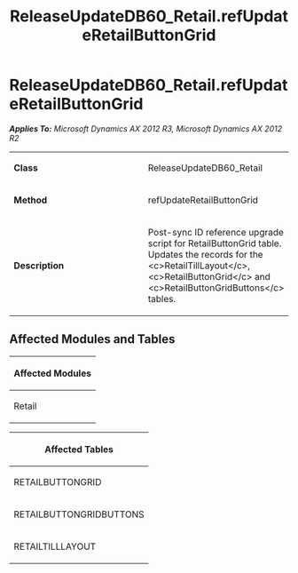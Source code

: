 ﻿---
title: ReleaseUpdateDB60_Retail.refUpdateRetailButtonGrid
TOCTitle: ReleaseUpdateDB60_Retail.refUpdateRetailButtonGrid
ms:assetid: eac2890a-6201-e703-30a6-c4cdef68ce78
ms:mtpsurl: https://msdn.microsoft.com/en-us/library/JJ719877(v=AX.60)
ms:contentKeyID: 49711950
ms.date: 05/18/2015
mtps_version: v=AX.60
---

# ReleaseUpdateDB60\_Retail.refUpdateRetailButtonGrid 


_**Applies To:** Microsoft Dynamics AX 2012 R3, Microsoft Dynamics AX 2012 R2_

<table>
<colgroup>
<col style="width: 50%" />
<col style="width: 50%" />
</colgroup>
<tbody>
<tr class="odd">
<td><p><strong>Class</strong></p></td>
<td><p>ReleaseUpdateDB60_Retail</p></td>
</tr>
<tr class="even">
<td><p><strong>Method</strong></p></td>
<td><p>refUpdateRetailButtonGrid</p></td>
</tr>
<tr class="odd">
<td><p><strong>Description</strong></p></td>
<td><p>Post-sync ID reference upgrade script for RetailButtonGrid table. Updates the records for the &lt;c&gt;RetailTillLayout&lt;/c&gt;, &lt;c&gt;RetailButtonGrid&lt;/c&gt; and &lt;c&gt;RetailButtonGridButtons&lt;/c&gt; tables.</p></td>
</tr>
</tbody>
</table>


## Affected Modules and Tables

<table>
<colgroup>
<col style="width: 100%" />
</colgroup>
<thead>
<tr class="header">
<th><p>Affected Modules</p></th>
</tr>
</thead>
<tbody>
<tr class="odd">
<td><p>Retail</p></td>
</tr>
</tbody>
</table>


<table>
<colgroup>
<col style="width: 100%" />
</colgroup>
<thead>
<tr class="header">
<th><p>Affected Tables</p></th>
</tr>
</thead>
<tbody>
<tr class="odd">
<td><p>RETAILBUTTONGRID</p></td>
</tr>
<tr class="even">
<td><p>RETAILBUTTONGRIDBUTTONS</p></td>
</tr>
<tr class="odd">
<td><p>RETAILTILLLAYOUT</p></td>
</tr>
</tbody>
</table>

  


